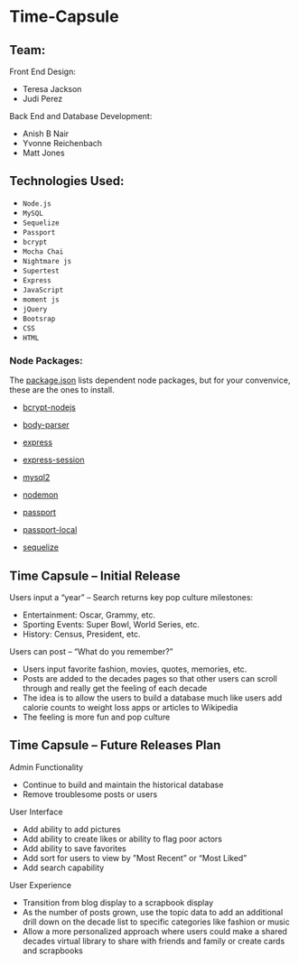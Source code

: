 # Time-Capsule

## Team:

Front End Design:
* Teresa Jackson
* Judi Perez

Back End and Database Development:
* Anish B Nair
* Yvonne Reichenbach 
* Matt Jones

## Technologies Used:

* `Node.js`
* `MySQL`
* `Sequelize`
* `Passport`
* `bcrypt`
* `Mocha Chai`
* `Nightmare js`
* `Supertest`
* `Express`
* `JavaScript`
* `moment js`
* `jQuery`
* `Bootsrap`
* `CSS`
* `HTML`

### Node Packages:

The [package.json](https://github.com/anishbnair/Time-Capsule/blob/master/package.json) lists dependent node packages, but for your convenvice, these are the ones to install.

* [bcrypt-nodejs](https://www.npmjs.com/package/bcrypt-nodejs)

* [body-parser](https://www.npmjs.com/package/body-parser-json)

* [express](https://www.npmjs.com/package/express)

* [express-session](https://www.npmjs.com/package/express-session)

* [mysql2](https://www.npmjs.com/package/mysql2)

* [nodemon](https://www.npmjs.com/package/nodemon)

* [passport](https://www.npmjs.com/package/passport)

* [passport-local](https://www.npmjs.com/package/passport-local)

* [sequelize](https://www.npmjs.com/package/sequelize)


## Time Capsule – Initial Release

Users input a “year” – Search returns key pop culture milestones:
* Entertainment: Oscar, Grammy, etc.
* Sporting Events: Super Bowl, World Series, etc.
* History: Census, President, etc.

Users can post – “What do you remember?”
* Users input favorite fashion, movies, quotes, memories, etc.
* Posts are added to the decades pages so that other users can scroll through and really get the feeling of each decade
* The idea is to allow the users to build a database much like users add calorie counts to weight loss apps or articles to Wikipedia
* The feeling is more fun and pop culture


## Time Capsule – Future Releases Plan

Admin Functionality
* Continue to build and maintain the historical database
* Remove troublesome posts or users

User Interface
* Add ability to add pictures
* Add ability to create likes or ability to flag poor actors
* Add ability to save favorites
* Add sort for users to view by ”Most Recent” or “Most Liked”
* Add search capability

User Experience
* Transition from blog display to a scrapbook display
* As the number of posts grown, use the topic data to add an additional drill down on the decade list to specific categories like fashion or music
* Allow a more personalized approach where users could make a shared decades virtual library to share with friends and family or create cards and scrapbooks









